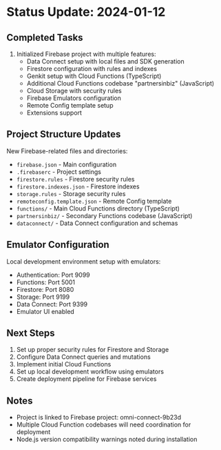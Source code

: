 # Status Update: 2024-01-12

## Completed Tasks

1. Initialized Firebase project with multiple features:
   - Data Connect setup with local files and SDK generation
   - Firestore configuration with rules and indexes
   - Genkit setup with Cloud Functions (TypeScript)
   - Additional Cloud Functions codebase "partnersinbiz" (JavaScript)
   - Cloud Storage with security rules
   - Firebase Emulators configuration
   - Remote Config template setup
   - Extensions support

## Project Structure Updates

New Firebase-related files and directories:
- `firebase.json` - Main configuration
- `.firebaserc` - Project settings
- `firestore.rules` - Firestore security rules
- `firestore.indexes.json` - Firestore indexes
- `storage.rules` - Storage security rules
- `remoteconfig.template.json` - Remote Config template
- `functions/` - Main Cloud Functions directory (TypeScript)
- `partnersinbiz/` - Secondary Functions codebase (JavaScript)
- `dataconnect/` - Data Connect configuration and schemas

## Emulator Configuration

Local development environment setup with emulators:
- Authentication: Port 9099
- Functions: Port 5001
- Firestore: Port 8080
- Storage: Port 9199
- Data Connect: Port 9399
- Emulator UI enabled

## Next Steps

1. Set up proper security rules for Firestore and Storage
2. Configure Data Connect queries and mutations
3. Implement initial Cloud Functions
4. Set up local development workflow using emulators
5. Create deployment pipeline for Firebase services

## Notes

- Project is linked to Firebase project: omni-connect-9b23d
- Multiple Cloud Function codebases will need coordination for deployment
- Node.js version compatibility warnings noted during installation 
